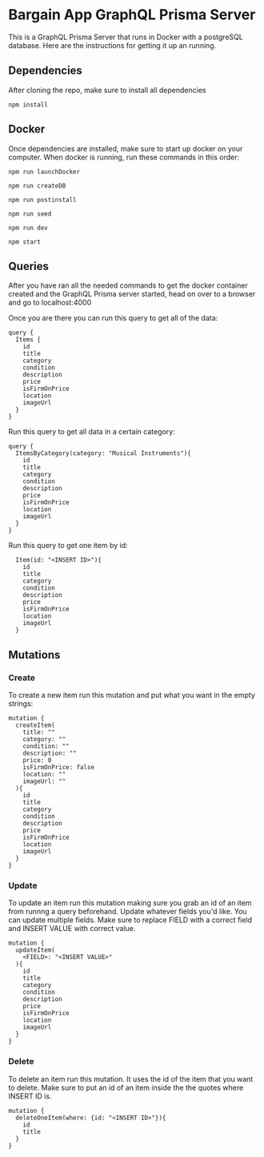 # Bargain App GraphQL Prisma Server

This is a GraphQL Prisma Server that runs in Docker with a postgreSQL database. Here are the instructions for getting it up an running.

## Dependencies

After cloning the repo, make sure to install all dependencies

```
npm install
```

## Docker

Once dependencies are installed, make sure to start up docker on your computer. When docker is running, run these commands in this order:

```
npm run launchDocker
```

```
npm run createDB
```

```
npm run postinstall
```

```
npm run seed
```

```
npm run dev
```

```
npm start
```

## Queries

After you have ran all the needed commands to get the docker container created and the GraphQL Prisma server started, head on over to a browser and go to localhost:4000

Once you are there you can run this query to get all of the data:

```
query {
  Items {
    id
    title
    category
    condition
    description
    price
    isFirmOnPrice
    location
    imageUrl
  }
}
```

Run this query to get all data in a certain category:

```
query {
  ItemsByCategory(category: "Musical Instruments"){
    id
    title
    category
    condition
    description
    price
    isFirmOnPrice
    location
    imageUrl
  }
}
```

Run this query to get one item by id:

```
  Item(id: "<INSERT ID>"){
    id
    title
    category
    condition
    description
    price
    isFirmOnPrice
    location
    imageUrl
  }
```

## Mutations

### Create

To create a new item run this mutation and put what you want in the empty strings:

```
mutation {
  createItem(
    title: ""
    category: ""
    condition: ""
    description: ""
    price: 0
    isFirmOnPrice: false
    location: ""
    imageUrl: ""
  ){
    id
    title
    category
    condition
    description
    price
    isFirmOnPrice
    location
    imageUrl
  }
}
```

### Update

To update an item run this mutation making sure you grab an id of an item from runnng a query beforehand. Update whatever fields you'd like. You can update multiple fields. Make sure to replace FIELD with a correct field and INSERT VALUE with correct value.

```
mutation {
  updateItem(
    <FIELD>: "<INSERT VALUE>"
  ){
    id
    title
    category
    condition
    description
    price
    isFirmOnPrice
    location
    imageUrl
  }
}
```

### Delete

To delete an item run this mutation. It uses the id of the item that you want to delete. Make sure to put an id of an item inside the the quotes where INSERT ID is. 

```
mutation {
  deleteOneItem(where: {id: "<INSERT ID>"}){
    id
    title
  }
}
```
